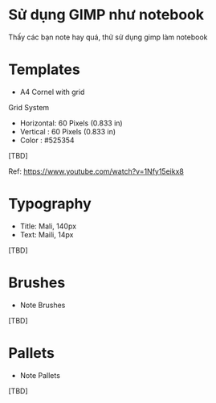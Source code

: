 # Sử dụng GIMP như notebook

Thấy các bạn note hay quá, thử sử dụng gimp làm notebook 

# Templates

- A4 Cornel with grid

Grid System

- Horizontal: 60 Pixels (0.833 in)
- Vertical  : 60 Pixels (0.833 in)
- Color     : #525354

[TBD]

Ref: https://www.youtube.com/watch?v=1Nfy15eikx8


# Typography

- Title: Mali, 140px
- Text: Maili, 14px

[TBD]

# Brushes

- Note Brushes

[TBD]

# Pallets

- Note Pallets

[TBD]



